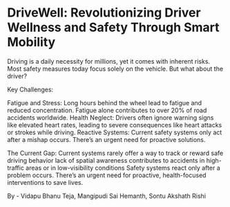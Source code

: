 # DriveWell: Revolutionizing Driver Wellness and Safety Through Smart Mobility
Driving is a daily necessity for millions, yet it comes with inherent risks. Most safety measures today focus solely on the vehicle. But what about the driver?

Key Challenges:

Fatigue and Stress: Long hours behind the wheel lead to fatigue and reduced concentration. Fatigue alone contributes to over 20% of road accidents worldwide.
Health Neglect: Drivers often ignore warning signs like elevated heart rates, leading to severe consequences like heart attacks or strokes while driving.
Reactive Systems: Current safety systems only act after a mishap occurs. There’s an urgent need for proactive solutions.

The Current Gap:
Current systems rarely offer a way to track or reward safe driving behavior
lack of spatial awareness contributes to accidents in high-traffic areas or in low-visibility conditions 
Safety systems react only after a problem occurs.
There’s an urgent need for proactive, health-focused interventions to save lives.

By -
Vidapu Bhanu Teja, 
Mangipudi Sai Hemanth, 
Sontu Akshath Rishi
